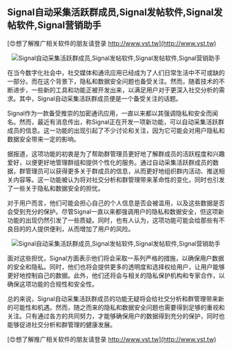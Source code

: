 ## **Signal自动采集活跃群成员,Signal发帖软件,Signal发帖软件,Signal营销助手**

[😍想了解推广相关软件的朋友请登录 http://www.vst.tw](http://www.vst.tw)

 <center><img src="https://vst.tw/MP4/tuiguang/png/4.png" alt="Signal自动采集活跃群成员,Signal发帖软件,Signal发帖软件,Signal营销助手"></center>

在当今数字化社会中，社交媒体和通讯应用已经成为了人们日常生活中不可或缺的一部分。而在这个背景下，隐私和数据安全问题也备受关注。然而，随着技术的不断进步，一些新的工具和功能正被开发出来，以满足用户对于更深入社交分析的需求。其中，Signal自动采集活跃群成员便是一个备受关注的话题。

Signal作为一款备受推崇的加密通讯应用，一直以来都以其强调隐私和安全而闻名。然而，最近有消息传出，称Signal正在开发一项新功能，可以自动采集活跃群成员的信息。这一功能的出现引起了不少讨论和关注，因为它可能会对用户隐私和数据安全带来一定的影响。

据报道，这项功能的初衷是为了帮助群管理员更好地了解群成员的活跃程度和兴趣爱好，以便更好地管理群组和提供个性化的服务。通过自动采集活跃群成员的数据，群管理员可以获得更多关于群成员的信息，从而更好地组织群内活动、推送相关内容等。这一功能被认为将对社交分析和群管理带来革命性的变化，同时也引发了一些关于隐私和数据安全的担忧。

对于用户而言，他们可能会担心自己的个人信息是否会被滥用，以及这些数据是否会受到充分的保护。尽管Signal一直以来都强调用户的隐私和数据安全，但这项新功能的出现仍然引发了一些质疑。同时，也有人认为，这项功能可能会给那些有不良目的的人提供便利，从而增加了用户的风险。

 <center><img src="https://vst.tw/MP4/tuiguang/png/7.png" alt="Signal自动采集活跃群成员,Signal发帖软件,Signal发帖软件,Signal营销助手"></center>

面对这些担忧，Signal方面表示他们将会采取一系列严格的措施，以确保用户数据的安全和隐私。同时，他们也将会提供更多的透明度和选择权给用户，让用户能够更好地控制自己的数据。此外，他们还将会与相关的隐私保护机构和专家合作，以确保这项功能的合规性和安全性。

总的来说，Signal自动采集活跃群成员的功能无疑将会给社交分析和群管理带来新的可能性和机遇。然而，随之而来的隐私和数据安全问题也需要得到足够的重视和关注。只有通过各方的共同努力，才能够确保用户的数据得到充分的保护，同时也能够促进社交分析和群管理的健康发展。

[😍想了解推广相关软件的朋友请登录 http://www.vst.tw](http://www.vst.tw)



